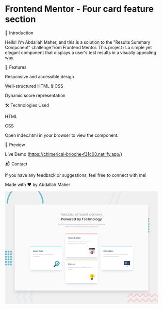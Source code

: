 # Frontend Mentor - Four card feature section

🌟 Introduction

Hello! I'm Abdallah Maher, and this is a solution to the "Results Summary Component" challenge from Frontend Mentor. This project is a simple yet elegant component that displays a user's test results in a visually appealing way.

🚀 Features

Responsive and accessible design

Well-structured HTML & CSS

Dynamic score representation

🛠 Technologies Used

HTML

CSS

Open index.html in your browser to view the component.

🎨 Preview

Live Demo (https://chimerical-brioche-f31c00.netlify.app/)

📬 Contact

If you have any feedback or suggestions, feel free to connect with me!

Made with ❤️ by Abdallah Maher

![Design preview for the Four card feature section coding challenge](./design/desktop-preview.jpg)

